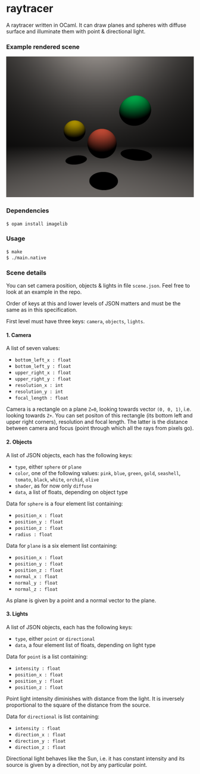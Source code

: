 # raytracer
A raytracer written in OCaml. It can draw planes and spheres with diffuse surface and illuminate them with point & directional light.


### Example rendered scene
![Example rendered scene](rendered.png)

### Dependencies
```
$ opam install imagelib
```

### Usage
```
$ make
$ ./main.native
```

### Scene details
You can set camera position, objects & lights in file `scene.json`. Feel free to look at an example in the repo.

Order of keys at this and lower levels of JSON matters and must be the same as in this specification.

First level must have three keys: `camera`, `objects`, `lights`.

#### 1. Camera
A list of seven values:
- `bottom_left_x : float`
- `bottom_left_y : float`
- `upper_right_x : float`
- `upper_right_y : float`
- `resolution_x : int`
- `resolution_y : int`
- `focal_length : float`

Camera is a rectangle on a plane `Z=0`, looking towards vector `(0, 0, 1)`, i.e. looking towards `Z+`. You can set positon of this rectangle (its bottom left and upper right corners), resolution and focal length. The latter is the distance between camera and focus (point through which all the rays from pixels go).

#### 2. Objects
A list of JSON objects, each has the following keys:
- `type`, either `sphere` or `plane`
- `color`, one of the following values: `pink`, `blue`, `green`, `gold`, `seashell`, `tomato`, `black`, `white`, `orchid`, `olive`
- `shader`, as for now only `diffuse`
- `data`, a list of floats, depending on object type

Data for `sphere` is a four element list containing:
- `position_x : float`
- `position_y : float`
- `position_z : float`
- `radius : float`

Data for `plane` is a six element list containing:
- `position_x : float`
- `position_y : float`
- `position_z : float`
- `normal_x : float`
- `normal_y : float`
- `normal_z : float`

As plane is given by a point and a normal vector to the plane.

#### 3. Lights
A list of JSON objects, each has the following keys:
- `type`, either `point` or `directional`
- `data`, a four element list of floats, depending on light type

Data for `point` is a list containing:
- `intensity : float`
- `position_x : float`
- `position_y : float`
- `position_z : float`

Point light intensity diminishes with distance from the light. It is inversely proportional to the square of the distance from the source.

Data for `directional` is list containing:
- `intensity : float`
- `direction_x : float`
- `direction_y : float`
- `direction_z : float`

Directional light behaves like the Sun, i.e. it has constant intensity and its source is given by a direction, not by any particular point.
